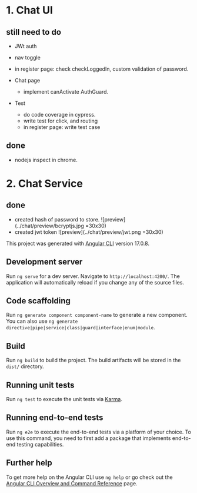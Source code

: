 # 1. Chat UI

## still need to do

- JWt auth
- nav toggle
- in register page: check checkLoggedIn, custom validation of password.

- Chat page

  - implement canActivate AuthGuard.

- Test
  - do code coverage in cypress.
  - write test for click, and routing
  - in register page: write test case

## done

- nodejs inspect in chrome.

# 2. Chat Service

## done

- created hash of password to store. ![preview](../chat/preview/bcryptjs.jpg =30x30)
- created jwt token ![preview](../chat/preview/jwt.png =30x30)

This project was generated with [Angular CLI](https://github.com/angular/angular-cli) version 17.0.8.

## Development server

Run `ng serve` for a dev server. Navigate to `http://localhost:4200/`. The application will automatically reload if you change any of the source files.

## Code scaffolding

Run `ng generate component component-name` to generate a new component. You can also use `ng generate directive|pipe|service|class|guard|interface|enum|module`.

## Build

Run `ng build` to build the project. The build artifacts will be stored in the `dist/` directory.

## Running unit tests

Run `ng test` to execute the unit tests via [Karma](https://karma-runner.github.io).

## Running end-to-end tests

Run `ng e2e` to execute the end-to-end tests via a platform of your choice. To use this command, you need to first add a package that implements end-to-end testing capabilities.

## Further help

To get more help on the Angular CLI use `ng help` or go check out the [Angular CLI Overview and Command Reference](https://angular.io/cli) page.
